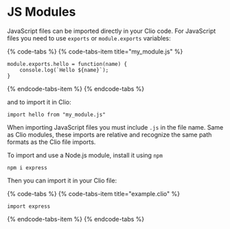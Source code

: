 # JS Modules

JavaScript files can be imported directly in your Clio code. For JavaScript files you need to use `exports` or `module.exports` variables:

{% code-tabs %}
{% code-tabs-item title="my\_module.js" %}

```text
module.exports.hello = function(name) {
    console.log(`Hello ${name}`);
}
```

{% endcode-tabs-item %}
{% endcode-tabs %}

and to import it in Clio:

```text
import hello from "my_module.js"
```

When importing JavaScript files you must include `.js` in the file name. Same as Clio modules, these imports are relative and recognize the same path formats as the Clio file imports.

To import and use a Node.js module, install it using `npm`

```text
npm i express
```

Then you can import it in your Clio file:

{% code-tabs %}
{% code-tabs-item title="example.clio" %}

```text
import express
```

{% endcode-tabs-item %}
{% endcode-tabs %}
